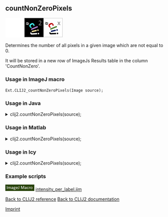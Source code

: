 ## countNonZeroPixels
<img src="images/mini_empty_logo.png"/><img src="images/mini_clij2_logo.png"/><img src="images/mini_clijx_logo.png"/>

Determines the number of all pixels in a given image which are not equal to 0. 

It will be stored in a new row of ImageJs
Results table in the column 'CountNonZero'.

### Usage in ImageJ macro
```
Ext.CLIJ2_countNonZeroPixels(Image source);
```




### Usage in Java


<details>

<summary>
clij2.countNonZeroPixels(source);
</summary>
<pre class="highlight">// init CLIJ and GPU
import net.haesleinhuepf.clij2.CLIJ2;
import net.haesleinhuepf.clij.clearcl.ClearCLBuffer;
CLIJ2 clij2 = CLIJ2.getInstance();

// get input parameters
ClearCLBuffer source = clij2.push(sourceImagePlus);
</pre>

<pre class="highlight">
// Execute operation on GPU
double resultCountNonZeroPixels = clij2.countNonZeroPixels(source);
</pre>

<pre class="highlight">
//show result
System.out.println(resultCountNonZeroPixels);

// cleanup memory on GPU
clij2.release(source);
</pre>

</details>





### Usage in Matlab


<details>

<summary>
clij2.countNonZeroPixels(source);
</summary>
<pre class="highlight">% init CLIJ and GPU
clij2 = init_clatlab();

% get input parameters
source = clij2.pushMat(source_matrix);
</pre>

<pre class="highlight">
% Execute operation on GPU
double resultCountNonZeroPixels = clij2.countNonZeroPixels(source);
</pre>

<pre class="highlight">
% show result
System.out.println(resultCountNonZeroPixels);

% cleanup memory on GPU
clij2.release(source);
</pre>

</details>





### Usage in Icy


<details>

<summary>
clij2.countNonZeroPixels(source);
</summary>
<pre class="highlight">// init CLIJ and GPU
importClass(net.haesleinhuepf.clicy.CLICY);
importClass(Packages.icy.main.Icy);

clij2 = CLICY.getInstance();

// get input parameters
source_sequence = getSequence();
source = clij2.pushSequence(source_sequence);
</pre>

<pre class="highlight">
// Execute operation on GPU
double resultCountNonZeroPixels = clij2.countNonZeroPixels(source);
</pre>

<pre class="highlight">
// show result
System.out.println(resultCountNonZeroPixels);

// cleanup memory on GPU
clij2.release(source);
</pre>

</details>





### Example scripts
<a href="https://github.com/clij/clij2-docs/blob/master/src/main/macro/intensity_per_label.ijm"><img src="images/language_macro.png" height="20"/></a> [intensity_per_label.ijm](https://github.com/clij/clij2-docs/blob/master/src/main/macro/intensity_per_label.ijm)  


[Back to CLIJ2 reference](https://clij.github.io/clij2-docs/reference)
[Back to CLIJ2 documentation](https://clij.github.io/clij2-docs)

[Imprint](https://clij.github.io/imprint)

